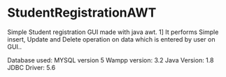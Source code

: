 # StudentRegistrationAWT
Simple Student registration GUI made with java awt.
1] It performs Simple insert, Update and Delete operation on data which is entered by user on GUI.. 

Database used: MYSQL version 5 
Wampp version: 3.2 
Java Version: 1.8
JDBC Driver: 5.6
